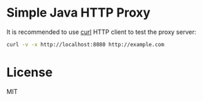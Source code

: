 # Simple Java HTTP Proxy

It is recommended to use [curl](https://curl.haxx.se/download.html) HTTP client to test the proxy server:

```bash
curl -v -x http://localhost:8080 http://example.com
```

# License

MIT
